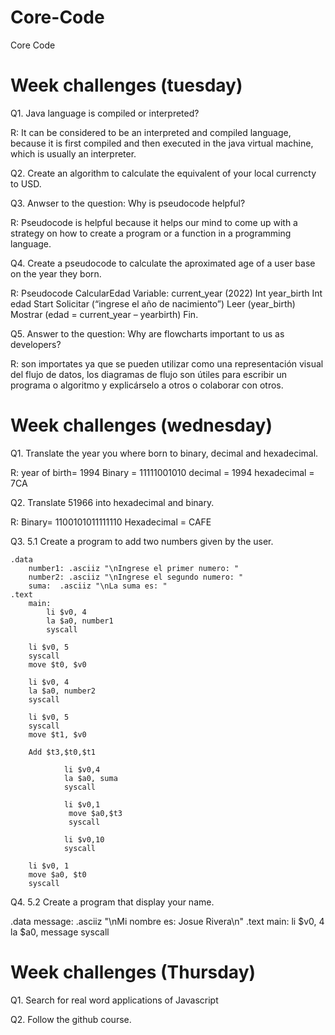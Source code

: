 # Core-Code
Core Code

# Week challenges (tuesday)

Q1.  Java language is compiled or interpreted?

R: It can be considered to be an interpreted and compiled language,
because it is first compiled and then executed in the java virtual machine, which is usually an interpreter.

Q2. Create an algorithm to calculate the equivalent of your local currencty to USD.


Q3. Anwser to the question: Why is pseudocode helpful?

R: Pseudocode is helpful because it helps our mind to come up with a strategy 
on how to create a program or a function in a programming language.

Q4. Create a pseudocode to calculate the aproximated age of a user base on the year they born.

R:  Pseudocode CalcularEdad
    Variable: current_year (2022)
    Int year_birth
    Int edad
    Start
    Solicitar (“ingrese el año de nacimiento”)
    Leer (year_birth)
    Mostrar (edad = current_year – yearbirth)
    Fin.

Q5. Answer to the question: Why are flowcharts important to us as developers?

R: son importates ya que se pueden utilizar como una representación visual del flujo de datos,
los diagramas de flujo son útiles para escribir un programa o algoritmo y explicárselo a otros o colaborar con otros.


# Week challenges (wednesday)

Q1. Translate the year you where born to binary, decimal and hexadecimal.

R: year of birth= 1994
Binary = 11111001010
decimal = 1994
hexadecimal = 7CA

Q2. Translate 51966 into hexadecimal and binary.

R: Binary= 1100101011111110
Hexadecimal = CAFE

Q3. 5.1 Create a program to add two numbers given by the user.

	.data
		number1: .asciiz "\nIngrese el primer numero: "
		number2: .asciiz "\nIngrese el segundo numero: "
		suma:  .asciiz "\nLa suma es: "
	.text
		main:
			li $v0, 4
			la $a0, number1
			syscall

		li $v0, 5
		syscall
		move $t0, $v0

		li $v0, 4
		la $a0, number2
		syscall

		li $v0, 5
		syscall
		move $t1, $v0

		Add $t3,$t0,$t1

                li $v0,4 
                la $a0, suma
                syscall

                li $v0,1
                 move $a0,$t3 
                 syscall

                li $v0,10 
                syscall

		li $v0, 1
		move $a0, $t0
		syscall

Q4. 5.2 Create a program that display your name.

.data
    message: .asciiz "\nMi nombre es: Josue Rivera\n"
  .text
    main:
      li $v0, 4
      la $a0, message
      syscall


# Week challenges (Thursday)

Q1. Search for real word applications of Javascript

Q2. Follow the github course.



